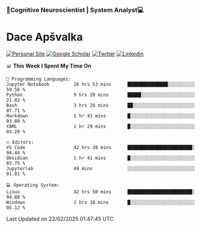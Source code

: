 ### 🧠Cognitive Neuroscientist | System Analyst💻
# Dace Apšvalka

[![Personal Site](https://img.shields.io/badge/website-teal?style=for-the-badge&logo=About.me&logoColor=white)](https://dcdace.net/)
[![Google Scholar](https://img.shields.io/badge/Scholar-yellow?style=for-the-badge&logo=googlescholar&logoColor=ffffff)](https://scholar.google.com/citations?hl=en&user=W8q0HBkAAAAJ&view_op=list_works&sortby=pubdate)
[![Twitter](https://img.shields.io/badge/Twitter-1DA1F2?logo=twitter&logoColor=white&style=for-the-badge)](https://twitter.com/dcdace)
[![Linkedin](https://img.shields.io/badge/linkedin-0077B5?logo=linkedin&logoColor=white&style=for-the-badge)](https://www.linkedin.com/in/dace-apsvalka/)

<!--
[![Dace's wakatime stats](https://github-readme-stats.vercel.app/api/wakatime?username=dcdace&theme=react&layout=compact&custom_title=Coding+past+7+days&v=2)](https://github.com/dcdace/dcdace)


[![github](https://img.shields.io/github/followers/dcdace?logo=github&style=plastic)](https://github.com/dcdace?tab=followers "GitHub followers")
[![wakatime](https://wakatime.com/badge/user/6e7556d3-b1db-4eef-a7e8-9bad735fc27e.svg?style=plastic?v=2)](https://wakatime.com/@6e7556d3-b1db-4eef-a7e8-9bad735fc27e "Total time coded since Feb 28 2022")

[![twitter](https://img.shields.io/twitter/follow/dcdace?label=followers&logo=twitter&color=%23007ec6&style=plastic)](https://twitter.com/dcdace "Twitter followers")

[![Dace's languages](https://github-readme-stats-one-nu-13.vercel.app/api/top-langs/?username=dcdace&langs_count=10&theme=nord&layout=compact)](https://github.com/anuraghazra/github-readme-stats) 
[![Dace's GitHub stats](https://github-readme-stats-one-nu-13.vercel.app/api?username=dcdace&theme=dracula&hide=prs,issues&count_private=true&show_icons=true&hide_rank=true&include_all_commits=true&hide_title=false&custom_title=GitHub+Stats)](https://github.com/anuraghazra/github-readme-stats)
-->

<!--START_SECTION:waka-->
📊 **This Week I Spent My Time On** 

```text
💬 Programming Languages: 
Jupyter Notebook         26 hrs 53 mins      ███████████████░░░░░░░░░░   59.56 % 
Python                   9 hrs 29 mins       █████░░░░░░░░░░░░░░░░░░░░   21.02 % 
Bash                     3 hrs 28 mins       ██░░░░░░░░░░░░░░░░░░░░░░░   07.71 % 
Markdown                 1 hr 43 mins        █░░░░░░░░░░░░░░░░░░░░░░░░   03.80 % 
YAML                     1 hr 29 mins        █░░░░░░░░░░░░░░░░░░░░░░░░   03.29 % 

🔥 Editors: 
VS Code                  42 hrs 38 mins      ████████████████████████░   94.44 % 
Obsidian                 1 hr 41 mins        █░░░░░░░░░░░░░░░░░░░░░░░░   03.75 % 
Jupyterlab               49 mins             ░░░░░░░░░░░░░░░░░░░░░░░░░   01.81 % 

💻 Operating System: 
Linux                    42 hrs 50 mins      ████████████████████████░   94.88 % 
Windows                  2 hrs 18 mins       █░░░░░░░░░░░░░░░░░░░░░░░░   05.12 % 
```


 Last Updated on 22/02/2025 01:47:45 UTC
<!--END_SECTION:waka-->

